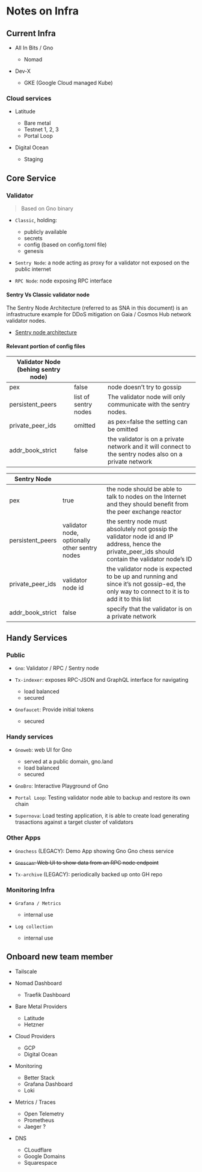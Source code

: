 # Notes on Infra

## Current Infra

* All In Bits / Gno
  * Nomad

* Dev-X
  * GKE (Google Cloud managed Kube)

### Cloud services

* Latitude
  * Bare metal
  * Testnet 1, 2, 3
  * Portal Loop

* Digital Ocean
  * Staging

## Core Service

### Validator

> Based on Gno binary

* `Classic`, holding:
  * publicly available
  * secrets
  * config (based on config.toml file)
  * genesis

* `Sentry Node`: a node acting as proxy for a validator not exposed on the public internet

* `RPC Node`: node exposing RPC interface

#### Sentry Vs Classic validator node

The Sentry Node Architecture (referred to as SNA in this document) is an infrastructure example for DDoS mitigation on Gaia / Cosmos Hub network validator nodes.

* [Sentry node architecture](https://forum.cosmos.network/t/sentry-node-architecture-overview/454)

#### Relevant portion of config files

| Validator Node (behing sentry node) |||
|---|---|---|
| pex | false | node doesn’t try to gossip |
| persistent_peers | list of sentry nodes | The validator node will only communicate with the sentry nodes. |
| private_peer_ids | omitted | as pex=false the setting can be omitted |
| addr_book_strict | false | the validator is on a private network and it will connect to the sentry nodes also on a private network |

| Sentry Node |||
|---|---|---|
| pex | true | the node should be able to talk to nodes on the Internet and they should benefit from the peer exchange reactor |
| persistent_peers | validator node, optionally other sentry nodes | the sentry node must absolutely not gossip the validator node id and IP address, hence the private_peer_ids should contain the validator node’s ID |
| private_peer_ids | validator node id | the validator node is expected to be up and running and since it’s not gossip-ed, the only way to connect to it is to add it to this list |
| addr_book_strict | false | specify that the validator is on a private network |

## Handy Services

### Public

* `Gno`: Validator / RPC / Sentry node

* `Tx-indexer`: exposes RPC-JSON and GraphQL interface for navigating
  * load balanced
  * secured

* `Gnofaucet`: Provide initial tokens
  * secured

### Handy services

* `Gnoweb`: web UI for Gno
  * served at a public domain, gno.land
  * load balanced
  * secured

* `GnoBro`: Interactive Playground of Gno

* `Portal Loop`: Testing validator node able to backup and restore its own chain
* `Supernova`: Load testing application, it is able to create load generating trasactions against a target cluster of validators

### Other Apps

* `Gnochess` (LEGACY): Demo App showing Gno Gno chess service

* ~~`Gnoscan`: Web UI to show data from an RPC node endpoint~~

* `Tx-archive` (LEGACY): periodically backed up onto GH repo

### Monitoring Infra

* `Grafana / Metrics`
  * internal use

* `Log collection`
  * internal use

## Onboard new team member

* Tailscale
* Nomad Dashboard
  * Traefik Dashboard

* Bare Metal Providers
  * Latitude
  * Hetzner

* Cloud Providers
  * GCP
  * Digital Ocean

* Monitoring
  * Better Stack
  * Grafana Dashboard
  * Loki

* Metrics / Traces
  * Open Telemetry
  * Prometheus
  * Jaeger ?

* DNS
  * CLoudflare
  * Google Domains
  * Squarespace
